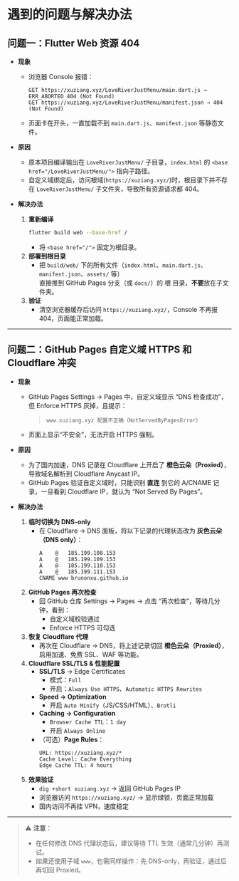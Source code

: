 # 遇到的问题与解决办法

## 问题一：Flutter Web 资源 404

- **现象**  
  - 浏览器 Console 报错：  
    ```
    GET https://xuziang.xyz/LoveRiverJustMenu/main.dart.js → ERR_ABORTED 404 (Not Found)
    GET https://xuziang.xyz/LoveRiverJustMenu/manifest.json → 404 (Not Found)
    ```
  - 页面卡在开头，一直加载不到 `main.dart.js`、`manifest.json` 等静态文件。

- **原因**  
  - 原本项目编译输出在 `LoveRiverJustMenu/` 子目录，`index.html` 的 `<base href="/LoveRiverJustMenu/">` 指向子路径。  
  - 自定义域绑定后，访问根域(`https://xuziang.xyz/`)时，根目录下并不存在 `LoveRiverJustMenu/` 子文件夹，导致所有资源请求都 404。

- **解决办法**  
  1. **重新编译**  
     ```bash
     flutter build web --base-href /
     ```
     - 将 `<base href="/">` 固定为根目录。  
  2. **部署到根目录**  
     - 把 `build/web/` 下的所有文件（`index.html`、`main.dart.js`、`manifest.json`、`assets/` 等）  
       直接推到 GitHub Pages 分支（或 `docs/`）的 根 目录，**不要**放在子文件夹。  
  3. **验证**  
     - 清空浏览器缓存后访问 `https://xuziang.xyz/`，Console 不再报 404，页面能正常加载。

---

## 问题二：GitHub Pages 自定义域 HTTPS 和 Cloudflare 冲突

- **现象**  
  - GitHub Pages Settings → Pages 中，自定义域显示 “DNS 检查成功”，但 Enforce HTTPS 灰掉，且提示：  
    > `www.xuziang.xyz 配置不正确（NotServedByPagesError）`  
  - 页面上显示“不安全”，无法开启 HTTPS 强制。

- **原因**  
  - 为了国内加速，DNS 记录在 Cloudflare 上开启了 **橙色云朵（Proxied）**，导致域名解析到 Cloudflare Anycast IP。  
  - GitHub Pages 验证自定义域时，只能识别 **直连** 到它的 A/CNAME 记录，一旦看到 Cloudflare IP，就认为 “Not Served By Pages”。

- **解决办法**  
  1. **临时切换为 DNS-only**  
     - 在 Cloudflare → DNS 面板，将以下记录的代理状态改为 **灰色云朵（DNS only）**：  
       ```
       A    @   185.199.108.153  
       A    @   185.199.109.153  
       A    @   185.199.110.153  
       A    @   185.199.111.153  
       CNAME www brunonxu.github.io
       ```
  2. **GitHub Pages 再次检查**  
     - 回 GitHub 仓库 Settings → Pages → 点击 “再次检查”，等待几分钟，看到：  
       - 自定义域校验通过  
       - Enforce HTTPS 可勾选  
  3. **恢复 Cloudflare 代理**  
     - 再次在 Cloudflare → DNS，将上述记录切回 **橙色云朵（Proxied）**，启用加速、免费 SSL、WAF 等功能。  
  4. **Cloudflare SSL/TLS & 性能配置**  
     - **SSL/TLS** → Edge Certificates  
       - 模式：`Full`  
       - 开启：`Always Use HTTPS`、`Automatic HTTPS Rewrites`  
     - **Speed → Optimization**  
       - 开启 `Auto Minify`（JS/CSS/HTML）、`Brotli`  
     - **Caching → Configuration**  
       - `Browser Cache TTL`：`1 day`  
       - 开启 `Always Online`  
     - （可选）**Page Rules**：  
       ```text
       URL: https://xuziang.xyz/*
       Cache Level: Cache Everything
       Edge Cache TTL: 4 hours
       ```
  5. **效果验证**  
     - `dig +short xuziang.xyz` → 返回 GitHub Pages IP  
     - 浏览器访问 `https://xuziang.xyz/` → 显示绿锁，页面正常加载  
     - 国内访问不再挂 VPN，速度稳定

---

> ⚠️ **注意**：  
> - 在任何修改 DNS 代理状态后，建议等待 TTL 生效（通常几分钟）再测试。  
> - 如果还使用子域 `www`，也需同样操作：先 DNS-only，再验证，通过后再切回 Proxied。


